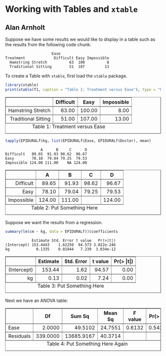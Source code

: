 # Working with Tables and `xtable`

## Alan Arnholt

Suppose we have some results we would like to display in a table such as
the results from the following code chunk:


```
                     Ease
Treatment             Difficult Easy Impossible
  Hamstring Stretch          63  100          8
  Traditional Sitting        51  107         13
```


To create a Table with `xtable`, first load the `xtable` package.


```r
library(xtable)
print(xtable(T1, caption = "Table 1: Treatment versus Ease"), type = "html")
```

<!-- html table generated in R 3.0.2 by xtable 1.7-1 package -->
<!-- Thu Jan 30 13:36:52 2014 -->
<TABLE border=1>
<CAPTION ALIGN="bottom"> Table 1: Treatment versus Ease </CAPTION>
<TR> <TH>  </TH> <TH> Difficult </TH> <TH> Easy </TH> <TH> Impossible </TH>  </TR>
  <TR> <TD align="right"> Hamstring Stretch </TD> <TD align="right"> 63.00 </TD> <TD align="right"> 100.00 </TD> <TD align="right"> 8.00 </TD> </TR>
  <TR> <TD align="right"> Traditional Sitting </TD> <TD align="right"> 51.00 </TD> <TD align="right"> 107.00 </TD> <TD align="right"> 13.00 </TD> </TR>
   </TABLE>



```r
tapply(EPIDURALf$kg, list(EPIDURALf$Ease, EPIDURALf$Doctor), mean)
```

```
                A      B     C      D
Difficult   89.65  91.93 98.62  96.67
Easy        78.10  79.04 79.25  79.53
Impossible 124.00 111.00    NA 124.00
```



<!-- html table generated in R 3.0.2 by xtable 1.7-1 package -->
<!-- Thu Jan 30 13:36:52 2014 -->
<TABLE border=1>
<CAPTION ALIGN="bottom"> Table 2: Put Something Here </CAPTION>
<TR> <TH>  </TH> <TH> A </TH> <TH> B </TH> <TH> C </TH> <TH> D </TH>  </TR>
  <TR> <TD align="right"> Difficult </TD> <TD align="right"> 89.65 </TD> <TD align="right"> 91.93 </TD> <TD align="right"> 98.62 </TD> <TD align="right"> 96.67 </TD> </TR>
  <TR> <TD align="right"> Easy </TD> <TD align="right"> 78.10 </TD> <TD align="right"> 79.04 </TD> <TD align="right"> 79.25 </TD> <TD align="right"> 79.53 </TD> </TR>
  <TR> <TD align="right"> Impossible </TD> <TD align="right"> 124.00 </TD> <TD align="right"> 111.00 </TD> <TD align="right">  </TD> <TD align="right"> 124.00 </TD> </TR>
   </TABLE>

Suppose we want the results from a regression.


```r
summary(lm(cm ~ kg, data = EPIDURALf))$coefficients
```

```
            Estimate Std. Error t value   Pr(>|t|)
(Intercept) 153.4443    1.62250  94.573 3.022e-246
kg            0.1335    0.01844   7.239  3.034e-12
```


<!-- html table generated in R 3.0.2 by xtable 1.7-1 package -->
<!-- Thu Jan 30 13:36:52 2014 -->
<TABLE border=1>
<CAPTION ALIGN="bottom"> Table 3: Put Something Here </CAPTION>
<TR> <TH>  </TH> <TH> Estimate </TH> <TH> Std. Error </TH> <TH> t value </TH> <TH> Pr(&gt |t|) </TH>  </TR>
  <TR> <TD align="right"> (Intercept) </TD> <TD align="right"> 153.44 </TD> <TD align="right"> 1.62 </TD> <TD align="right"> 94.57 </TD> <TD align="right"> 0.00 </TD> </TR>
  <TR> <TD align="right"> kg </TD> <TD align="right"> 0.13 </TD> <TD align="right"> 0.02 </TD> <TD align="right"> 7.24 </TD> <TD align="right"> 0.00 </TD> </TR>
   </TABLE>


Next we have an ANOVA table:

<!-- html table generated in R 3.0.2 by xtable 1.7-1 package -->
<!-- Thu Jan 30 13:36:52 2014 -->
<TABLE border=1>
<CAPTION ALIGN="bottom"> Table 4: Put Something Here Again </CAPTION>
<TR> <TH>  </TH> <TH> Df </TH> <TH> Sum Sq </TH> <TH> Mean Sq </TH> <TH> F value </TH> <TH> Pr(&gt F) </TH>  </TR>
  <TR> <TD> Ease </TD> <TD align="right"> 2.0000 </TD> <TD align="right"> 49.5102 </TD> <TD align="right"> 24.7551 </TD> <TD align="right"> 0.6132 </TD> <TD align="right"> 0.5422 </TD> </TR>
  <TR> <TD> Residuals </TD> <TD align="right"> 339.0000 </TD> <TD align="right"> 13685.9167 </TD> <TD align="right"> 40.3714 </TD> <TD align="right">  </TD> <TD align="right">  </TD> </TR>
   </TABLE>

